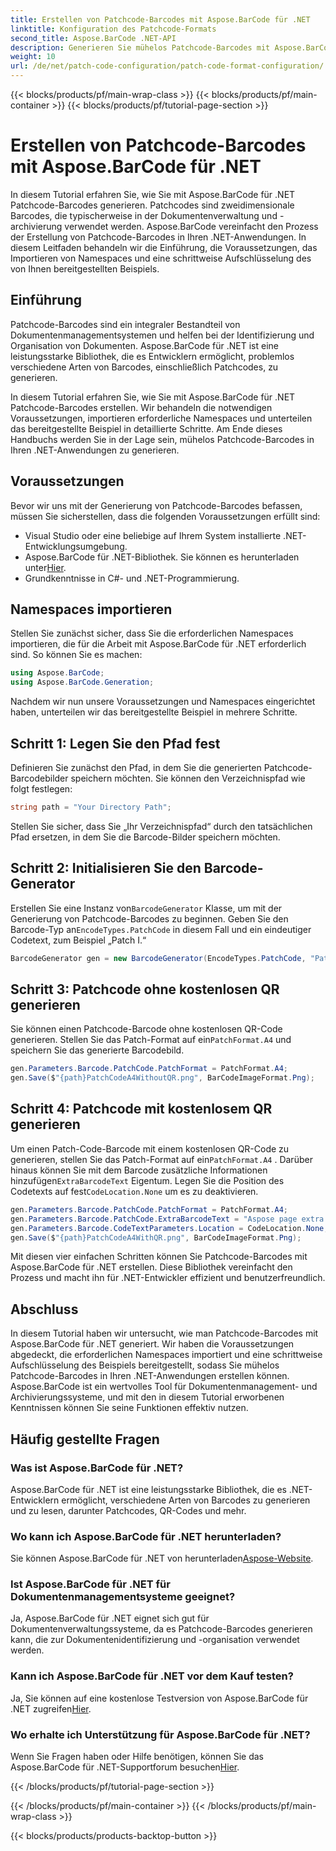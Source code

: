```yaml
---
title: Erstellen von Patchcode-Barcodes mit Aspose.BarCode für .NET
linktitle: Konfiguration des Patchcode-Formats
second_title: Aspose.BarCode .NET-API
description: Generieren Sie mühelos Patchcode-Barcodes mit Aspose.BarCode für .NET. Erfahren Sie, wie Sie Patchcode-Barcodes erstellen und Ihr Dokumentenmanagementsystem verbessern. Laden Sie die Bibliothek jetzt herunter!
weight: 10
url: /de/net/patch-code-configuration/patch-code-format-configuration/
---
```


{{< blocks/products/pf/main-wrap-class >}}
{{< blocks/products/pf/main-container >}}
{{< blocks/products/pf/tutorial-page-section >}}

# Erstellen von Patchcode-Barcodes mit Aspose.BarCode für .NET


In diesem Tutorial erfahren Sie, wie Sie mit Aspose.BarCode für .NET Patchcode-Barcodes generieren. Patchcodes sind zweidimensionale Barcodes, die typischerweise in der Dokumentenverwaltung und -archivierung verwendet werden. Aspose.BarCode vereinfacht den Prozess der Erstellung von Patchcode-Barcodes in Ihren .NET-Anwendungen. In diesem Leitfaden behandeln wir die Einführung, die Voraussetzungen, das Importieren von Namespaces und eine schrittweise Aufschlüsselung des von Ihnen bereitgestellten Beispiels.

## Einführung

Patchcode-Barcodes sind ein integraler Bestandteil von Dokumentenmanagementsystemen und helfen bei der Identifizierung und Organisation von Dokumenten. Aspose.BarCode für .NET ist eine leistungsstarke Bibliothek, die es Entwicklern ermöglicht, problemlos verschiedene Arten von Barcodes, einschließlich Patchcodes, zu generieren.

In diesem Tutorial erfahren Sie, wie Sie mit Aspose.BarCode für .NET Patchcode-Barcodes erstellen. Wir behandeln die notwendigen Voraussetzungen, importieren erforderliche Namespaces und unterteilen das bereitgestellte Beispiel in detaillierte Schritte. Am Ende dieses Handbuchs werden Sie in der Lage sein, mühelos Patchcode-Barcodes in Ihren .NET-Anwendungen zu generieren.

## Voraussetzungen

Bevor wir uns mit der Generierung von Patchcode-Barcodes befassen, müssen Sie sicherstellen, dass die folgenden Voraussetzungen erfüllt sind:

- Visual Studio oder eine beliebige auf Ihrem System installierte .NET-Entwicklungsumgebung.
-  Aspose.BarCode für .NET-Bibliothek. Sie können es herunterladen unter[Hier](https://releases.aspose.com/barcode/net/).
- Grundkenntnisse in C#- und .NET-Programmierung.

## Namespaces importieren

Stellen Sie zunächst sicher, dass Sie die erforderlichen Namespaces importieren, die für die Arbeit mit Aspose.BarCode für .NET erforderlich sind. So können Sie es machen:

```csharp
using Aspose.BarCode;
using Aspose.BarCode.Generation;
```

Nachdem wir nun unsere Voraussetzungen und Namespaces eingerichtet haben, unterteilen wir das bereitgestellte Beispiel in mehrere Schritte.

## Schritt 1: Legen Sie den Pfad fest

Definieren Sie zunächst den Pfad, in dem Sie die generierten Patchcode-Barcodebilder speichern möchten. Sie können den Verzeichnispfad wie folgt festlegen:

```csharp
string path = "Your Directory Path";
```

Stellen Sie sicher, dass Sie „Ihr Verzeichnispfad“ durch den tatsächlichen Pfad ersetzen, in dem Sie die Barcode-Bilder speichern möchten.

## Schritt 2: Initialisieren Sie den Barcode-Generator

 Erstellen Sie eine Instanz von`BarcodeGenerator` Klasse, um mit der Generierung von Patchcode-Barcodes zu beginnen. Geben Sie den Barcode-Typ an`EncodeTypes.PatchCode` in diesem Fall und ein eindeutiger Codetext, zum Beispiel „Patch I.“

```csharp
BarcodeGenerator gen = new BarcodeGenerator(EncodeTypes.PatchCode, "Patch I");
```

## Schritt 3: Patchcode ohne kostenlosen QR generieren

 Sie können einen Patchcode-Barcode ohne kostenlosen QR-Code generieren. Stellen Sie das Patch-Format auf ein`PatchFormat.A4` und speichern Sie das generierte Barcodebild.

```csharp
gen.Parameters.Barcode.PatchCode.PatchFormat = PatchFormat.A4;
gen.Save($"{path}PatchCodeA4WithoutQR.png", BarCodeImageFormat.Png);
```

## Schritt 4: Patchcode mit kostenlosem QR generieren

 Um einen Patch-Code-Barcode mit einem kostenlosen QR-Code zu generieren, stellen Sie das Patch-Format auf ein`PatchFormat.A4` . Darüber hinaus können Sie mit dem Barcode zusätzliche Informationen hinzufügen`ExtraBarcodeText` Eigentum. Legen Sie die Position des Codetexts auf fest`CodeLocation.None` um es zu deaktivieren.

```csharp
gen.Parameters.Barcode.PatchCode.PatchFormat = PatchFormat.A4;
gen.Parameters.Barcode.PatchCode.ExtraBarcodeText = "Aspose page extra info";
gen.Parameters.Barcode.CodeTextParameters.Location = CodeLocation.None;
gen.Save($"{path}PatchCodeA4WithQR.png", BarCodeImageFormat.Png);
```

Mit diesen vier einfachen Schritten können Sie Patchcode-Barcodes mit Aspose.BarCode für .NET erstellen. Diese Bibliothek vereinfacht den Prozess und macht ihn für .NET-Entwickler effizient und benutzerfreundlich.

## Abschluss

In diesem Tutorial haben wir untersucht, wie man Patchcode-Barcodes mit Aspose.BarCode für .NET generiert. Wir haben die Voraussetzungen abgedeckt, die erforderlichen Namespaces importiert und eine schrittweise Aufschlüsselung des Beispiels bereitgestellt, sodass Sie mühelos Patchcode-Barcodes in Ihren .NET-Anwendungen erstellen können. Aspose.BarCode ist ein wertvolles Tool für Dokumentenmanagement- und Archivierungssysteme, und mit den in diesem Tutorial erworbenen Kenntnissen können Sie seine Funktionen effektiv nutzen.

## Häufig gestellte Fragen

### Was ist Aspose.BarCode für .NET?
Aspose.BarCode für .NET ist eine leistungsstarke Bibliothek, die es .NET-Entwicklern ermöglicht, verschiedene Arten von Barcodes zu generieren und zu lesen, darunter Patchcodes, QR-Codes und mehr.

### Wo kann ich Aspose.BarCode für .NET herunterladen?
Sie können Aspose.BarCode für .NET von herunterladen[Aspose-Website](https://releases.aspose.com/barcode/net/).

### Ist Aspose.BarCode für .NET für Dokumentenmanagementsysteme geeignet?
Ja, Aspose.BarCode für .NET eignet sich gut für Dokumentenverwaltungssysteme, da es Patchcode-Barcodes generieren kann, die zur Dokumentenidentifizierung und -organisation verwendet werden.

### Kann ich Aspose.BarCode für .NET vor dem Kauf testen?
 Ja, Sie können auf eine kostenlose Testversion von Aspose.BarCode für .NET zugreifen[Hier](https://releases.aspose.com/).

### Wo erhalte ich Unterstützung für Aspose.BarCode für .NET?
 Wenn Sie Fragen haben oder Hilfe benötigen, können Sie das Aspose.BarCode für .NET-Supportforum besuchen[Hier](https://forum.aspose.com/c/barcode/13).

{{< /blocks/products/pf/tutorial-page-section >}}

{{< /blocks/products/pf/main-container >}}
{{< /blocks/products/pf/main-wrap-class >}}

{{< blocks/products/products-backtop-button >}}

